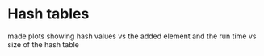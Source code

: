 # Hash tables

made plots showing hash values vs the added element and the run time vs size
of the hash table
